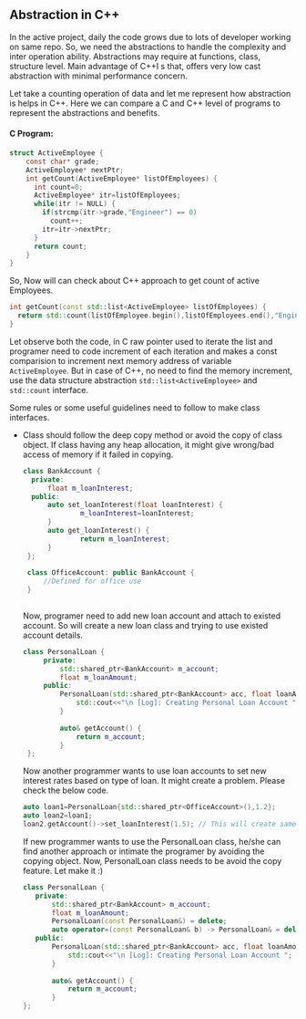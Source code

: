 ## Abstraction in C++ ##
In the active project, daily the code grows due to lots of developer working on same repo. So, we need the abstractions to handle the complexity and inter operation ability. Abstractions may require at functions, class, structure level. Main advantage of C++I s that, offers very low cast abstraction with minimal performance concern. 

Let take a counting operation of data and let me represent how abstraction is helps in C++. 
Here we can compare a C and C++ level of programs to represent the abstractions and benefits. 

#### C Program: ####
```c
struct ActiveEmployee {
    const char* grade;
    ActiveEmployee* nextPtr;
    int getCount(ActiveEmployee* listOfEmployees) {
      int count=0;
      ActiveEmployee* itr=listOfEmployees;
      while(itr != NULL) {
        if(strcmp(itr->grade,"Engineer") == 0)
          count++;
        itr=itr->nextPtr;
      }
      return count;
    }
}
```
So, Now will can check about C++ approach to get count of active Employees. 

```cpp
int getCount(const std::list<ActiveEmployee> listOfEmployees) {
  return std::count(listOfEmployee.begin(),listOfEmployees.end(),"Engineer");
}
```
Let observe both the code, in C raw pointer used to iterate the list and programer need to code increment of each iteration and makes a const comparision to increment next memory address of variable ``` ActiveEmployee```. 
But in case of C++, no need to find the memory increment, use the data structure abstraction ```std::list<ActiveEmployee>``` and ```std::count``` interface.

Some rules or some useful guidelines need to follow to make class interfaces.
- Class should follow the deep copy method or avoid the copy of class object. If class having any heap allocation, it might give wrong/bad access of memory if it failed in copying. 
  ```cpp
  class BankAccount {
    private:
        float m_loanInterest;
    public:
        auto set_loanInterest(float loanInterest) {
                m_loanInterest=loanInterest;
        }
        auto get_loanInterest() {
                return m_loanInterest;
        }
   };
   
   class OfficeAccount: public BankAccount {
       //Defined for office use
   }
   
   ```
   Now, programer need to add new loan account and attach to existed account. So will create a new loan class and trying to use existed account details. 
   ```cpp
   class PersonalLoan {
        private:
            std::shared_ptr<BankAccount> m_account;
            float m_loanAmount;
        public:
            PersonalLoan(std::shared_ptr<BankAccount> acc, float loanAmount) : m_account{acc}, m_loanAmount{loanAmount} {
                std::cout<<"\n [Log]: Creating Personal Loan Account ";
            }
            
            auto& getAccount() { 
                return m_account;
            }
    };
    ```
     Now another programmer wants to use loan accounts to set new interest rates based on type of loan. It might create a problem. Please check the below code.
     
     ```cpp
     auto loan1=PersonalLoan{std::shared_ptr<OfficeAccount>(),1.2};
     auto loan2=loan1;
     loan2.getAccount()->set_loanInterest(1.5); // This will create same interest rates for all the loans, bcz BankAccount shared accross loan object
     ```
     If new programmer wants to use the PersonalLoan class, he/she can find another approach or intimate the programer by avoiding the copying object. 
     Now, PersonalLoan class needs to be avoid the copy feature. Let make it :)
     
     ```cpp
   class PersonalLoan {
        private:
            std::shared_ptr<BankAccount> m_account;
            float m_loanAmount;
            PersonalLoan(const PersonalLoan&) = delete;
            auto operator=(const PersonalLoan& b) -> PersonalLoan& = delete;
        public:
            PersonalLoan(std::shared_ptr<BankAccount> acc, float loanAmount) : m_account{acc}, m_loanAmount{loanAmount} {
                std::cout<<"\n [Log]: Creating Personal Loan Account ";
            }
            
            auto& getAccount() { 
                return m_account;
            }
    };
    ```
                
        
